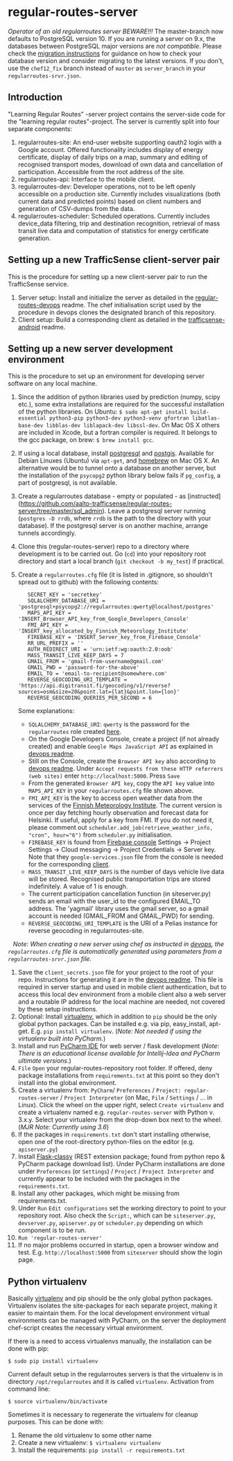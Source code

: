 # regular-routes-server

*Operator of an old regularroutes server BEWARE!!!* The master-branch now defaults to PostgreSQL version 10. If you are running a server on 9.x, the databases between PostgreSQL major versions are _not compatible_. Please check the [migration instructions](https://github.com/aalto-trafficsense/regular-routes-devops/tree/master/migration) for guidance on how to check your database version and consider migrating to the latest versions. If you don't, use the `chef12_fix` branch instead of `master` as `server_branch` in your `regularroutes-srvr.json`. 

## Introduction

"Learning Regular Routes" -server project contains the server-side code for the "learning regular routes"-project. The server is currently split into four separate components:

1. regularroutes-site: An end-user website supporting oauth2 login with a Google account. Offered functionality includes display of energy certificate, display of daily trips on a map, summary and editing of recognised transport modes, download of own data and cancellation of participation. Accessible from the root address of the site.
1. regularroutes-api: Interface to the mobile client.
1. regularroutes-dev: Developer operations, not to be left openly accessible on a production site. Currently includes visualizations (both current data and predicted points) based on client numbers and generation of CSV-dumps from the data.
1. regularroutes-scheduler: Scheduled operations. Currently includes device_data filtering, trip and destination recognition, retrieval of mass transit live data and computation of statistics for energy certificate generation.

## Setting up a new TrafficSense client-server pair

This is the procedure for setting up a new client-server pair to run the TrafficSense service.

1. Server setup: Install and initialize the server as detailed in the [regular-routes-devops](https://github.com/aalto-trafficsense/regular-routes-devops) readme. The chef initialisation script used by the procedure in devops clones the designated branch of this repository.
1. Client setup: Build a corresponding client as detailed in the [trafficsense-android](https://github.com/aalto-trafficsense/trafficsense-android) readme.

## Setting up a new server development environment

This is the procedure to set up an environment for developing server software on any local machine.

1. Since the addition of python libraries used by prediction (numpy, scipy etc.), some extra installations are required for the successful installation of the python libraries. On Ubuntu: `$ sudo apt-get install build-essential python3-pip python3-dev python3-venv gfortran libatlas-base-dev libblas-dev liblapack-dev libssl-dev`. On Mac OS X others are included in Xcode, but a fortran compiler is required. It belongs to the gcc package, on brew: `$ brew install gcc`.
1. If using a local database, install [postgresql](http://www.postgresql.org/) and [postgis](http://postgis.net/). Available for Debian Linuxes (Ubuntu) via `apt-get`, and [homebrew](http://brew.sh/) on Mac OS X. An alternative would be to tunnel onto a database on another server, but the installation of the `psycopg2` python library below fails if `pg_config`, a part of postgresql, is not available.
1. Create a regularroutes database - empty or populated - as [instructed] (https://github.com/aalto-trafficsense/regular-routes-server/tree/master/sql_admin). Leave a postgresql server running (`postgres -D rrdb`, where `rrdb` is the path to the directory with your database). If the postgresql server is on another machine, arrange tunnels accordingly.
1. Clone this (regular-routes-server) repo to a directory where development is to be carried out. Go (`cd`) into your repository root directory and start a local branch (`git checkout -b my_test`) if practical.
1. Create a `regularroutes.cfg` file (it is listed in .gitignore, so shouldn't spread out to github) with the following contents:

          SECRET_KEY = 'secretkey'
          SQLALCHEMY_DATABASE_URI = 'postgresql+psycopg2://regularroutes:qwerty@localhost/postgres'
          MAPS_API_KEY = 'INSERT_Browser_API_key_from_Google_Developers_Console'
          FMI_API_KEY = 'INSERT_key_allocated_by_Finnish_Meteorology_Institute'
          FIREBASE_KEY = 'INSERT_Server_key_from_Firebase_Console'
          RR_URL_PREFIX = ''
          AUTH_REDIRECT_URI = 'urn:ietf:wg:oauth:2.0:oob'
          MASS_TRANSIT_LIVE_KEEP_DAYS = 7
          GMAIL_FROM = 'gmail-from-username@gmail.com'
          GMAIL_PWD = 'password-for-the-above'
          EMAIL_TO = 'email-to-recipient@somewhere.com'
          REVERSE_GEOCODING_URI_TEMPLATE = 'https://api.digitransit.fi/geocoding/v1/reverse?sources=osm&size=20&point.lat={lat}&point.lon={lon}'
          REVERSE_GEOCODING_QUERIES_PER_SECOND = 6

    Some explanations:
    * `SQLALCHEMY_DATABASE_URI`: `qwerty` is the password for the `regularroutes` role created [here](https://github.com/aalto-trafficsense/regular-routes-server/blob/master/sql_admin/init_rr.sql).
    * On the Google Developers Console, create a project (if not already created) and enable `Google Maps JavaScript API` as explained in [devops readme](https://github.com/aalto-trafficsense/regular-routes-devops).
    * Still on the Console, create the `Browser API key` also according to [devops readme](https://github.com/aalto-trafficsense/regular-routes-devops). Under `Accept requests from these HTTP referrers (web sites)` enter `http://localhost:5000`. Press `Save`
    * From the generated `Browser API key`, copy the `API key` value into `MAPS_API_KEY` in your `regularroutes.cfg` file shown above.
    * `FMI_API_KEY` is the key to access open weather data from the services of the [Finnish Meteorology Institute](https://en.ilmatieteenlaitos.fi/open-data). The current version is once per day fetching hourly observation and forecast data for Helsinki. If useful, apply for a key from FMI. If you do not need it, please comment out `scheduler.add_job(retrieve_weather_info, "cron", hour="6")` from `scheduler.py` initialisation.
    * `FIREBASE_KEY` is found from [Firebase console](https://console.firebase.google.com/) Settings -> Project Settings -> Cloud messaging -> Project Credentials -> Server key. Note that they `google-services.json` file from the console is needed for the corresponding [client](https://github.com/aalto-trafficsense/trafficsense-android).
    * `MASS_TRANSIT_LIVE_KEEP_DAYS` is the number of days vehicle live data will be stored. Recognised public transportation trips are stored indefinitely. A value of 1 is enough.
    * The current participation cancellation function (in siteserver.py) sends an email with the user_id to the configured EMAIL_TO address. The 'yagmail' library uses the gmail server, so a gmail account is needed (GMAIL_FROM and GMAIL_PWD) for sending.
    * `REVERSE_GEOCODING_URI_TEMPLATE` is the URI of a Pelias instance for reverse geocoding in regularroutes-site.

    _Note: When creating a new server using chef as instructed in [devops](https://github.com/aalto-trafficsense/regular-routes-devops), the `regularroutes.cfg` file is automatically generated using parameters from a `regularroutes-srvr.json` file._

1. Save the `client_secrets.json` file for your project to the root of your repo. Instructions for generating it are in the [devops readme](https://github.com/aalto-trafficsense/regular-routes-devops). This file is required in server startup and used in mobile client authentication, but to access this local dev environment from a mobile client also a web server and a routable IP address for the local machine are needed, not covered by these setup instructions.
1. Optional: Install [virtualenv](http://docs.python-guide.org/en/latest/dev/virtualenvs/), which in addition to `pip` should be the only global python packages. Can be installed e.g. via pip, easy_install, apt-get. E.g. `pip install virtualenv`. (_Note: Not needed if using the virtualenv built into PyCharm._)
1. Install and run [PyCharm IDE](https://www.jetbrains.com/pycharm/) for web server / flask development (_Note: There is an educational license available for Intellij-Idea and PyCharm ultimate versions._)
1. `File` `Open` your regular-routes-repository root folder. If offered, deny package installations from `requirements.txt` at this point so they don't install into the global environment.
1. Create a virtualenv from: `PyCharm`/ `Preferences` / `Project: regular-routes-server` / `Project Interpreter` (on Mac, `File` / `Settings` / ... in Linux). Click the wheel on the upper right, select `Create virtualenv` and create a virtualenv named e.g. `regular-routes-server` with Python v. 3.x.y. Select your virtualenv from the drop-down box next to the wheel. (_MJR Note: Currently using 3.6_)
1. If the packages in `requirements.txt` don't start installing otherwise, open one of the root-directory python-files on the editor (e.g. `apiserver.py`)
1. Install [Flask-classy](https://pythonhosted.org/Flask-Classy/)  (REST extension package; found from python repo & PyCharm package download list). Under PyCharm installations are done under `Preferences` (or `Settings`) / `Project` / `Project Interpreter` and currently appear to be included with the packages in the `requirements.txt`.
1. Install any other packages, which might be missing from requirements.txt.
1. Under `Run` `Edit configurations` set the working directory to point to your repository root. Also check the `Script:`, which can be `siteserver.py`, `devserver.py`, `apiserver.py` or `scheduler.py` depending on which component is to be run.
1. `Run 'regular-routes-server'`
1. If no major problems occurred in startup, open a browser window and test. E.g. `http://localhost:5000` from `siteserver` should show the login page.

## Python virtualenv

Basically [virtualenv](http://docs.python-guide.org/en/latest/dev/virtualenvs/) and pip should be the only global python packages. Virtualenv isolates the site-packages for each separate project, making it easier to maintain them. For the local development environment virtual environments can be managed with PyCharm, on the server the deployment chef-script creates the necessary virtual environment.

If there is a need to access virtualenvs manually, the installation can be done with pip:

    $ sudo pip install virtualenv

Current default setup in the regularroutes servers is that the virtualenv is in directory `/opt/regularroutes` and it is called `virtualenv`. Activation from command line:

    $ source virtualenv/bin/activate

Sometimes it is necessary to regenerate the virtualenv for cleanup purposes. This can be done with:

1. Rename the old virtualenv to some other name
1. Create a new virtualenv: `$ virtualenv virtualenv`
1. Install the requirements: `pip install -r requirements.txt`
